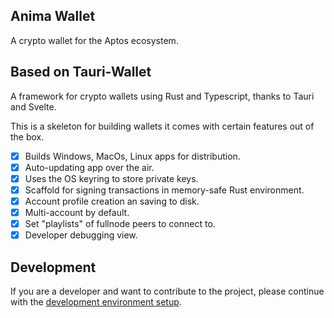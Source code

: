 ## Anima Wallet

A crypto wallet for the Aptos ecosystem.

## Based on Tauri-Wallet
A framework for crypto wallets using Rust and Typescript, thanks to Tauri and Svelte.

This is a skeleton for building wallets it comes with certain features out of the box.

- [x] Builds Windows, MacOs, Linux apps for distribution.
- [x] Auto-updating app over the air.
- [x] Uses the OS keyring to store private keys.
- [x] Scaffold for signing transactions in memory-safe Rust environment.
- [x] Account profile creation an saving to disk.
- [x] Multi-account by default.
- [x] Set "playlists" of fullnode peers to connect to. 
- [x] Developer debugging view.
## Development

If you are a developer and want to contribute to the project, please continue with the [development environment setup](docs/devs/get-started.md).
